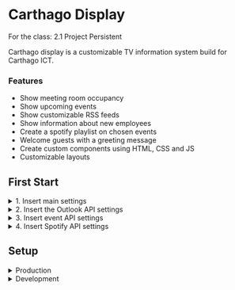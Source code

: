 # Carthago Display
For the class: 2.1 Project Persistent

Carthago display is a customizable TV information system build for Carthago ICT.

### Features
- Show meeting room occupancy
- Show upcoming events
- Show customizable RSS feeds 
- Show information about new employees
- Create a spotify playlist on chosen events
- Welcome guests with a greeting message
- Create custom components using HTML, CSS and JS
- Customizable layouts

## First Start

<details><summary>1. Insert main settings</summary>

- Slide Time: This is the time (In seconds) between slides.
- Host URL: This must be the current URL (Example: http://192.168.1.1:8080)


</details>
<details><summary>2. Insert the Outlook API settings</summary>

1. To make this application work, you need to register a APP in the Azure Active Directory.
 You can follow this tuturial to register a new APP: https://docs.microsoft.com/en-us/graph/auth-register-app-v2
2. Supported account types: You select "Single tenant" if you're currently logged in on the Carthago Display office 365 envermient, and "Any Azure AD directory - Multitenan" if your logged in somewhere else.
3. Redirect URI: You insert any URL pointed to the Carthago display Application.
4. After this you have to set the permission scope (You can do this bij selecting the "API permissions" in the left menu)
 The needed permissions are (From the Microsoft Graph API):
    - Calendars.Read
    - Calendars.ReadWrite
5. Now you can create a Client Secret. You can do this by going to the "Certificates & secrets" option in the left menu.
4. In the Carthago Display Application you can fill in the following settings:
    - Tenant ID: You can vind the ID by following the tutorial: https://o365hq.com/faq/how-to-find-your-office-365-tenant-id/
    - API Client ID: you can find this on the overview page of the API you just created.
    - API Client Secret: This is the Secret you just created.
    - API Redirect URL: This should be the same URL that you inserted when you created the API
    - Admin Email: this should be your Carhago Outlook Email (
    assuming that you are a Office 365 Admin)
</details>
<details><summary>3. Insert event API settings</summary>

- Calander Owner Email: This should be the email of the Creater of the Event Calander
- Calander Name: This should be the name of the Event Calander
- Borrel Event name: This should be the name of the Borrel Event

</details>

<details><summary>4. Insert Spotify API settings</summary>

To make this application work, you first have to registrate the a Spotify API.
1. Go to https://developer.spotify.com/dashboard/ and login.
2. Press on "CREATE AN APP".
3. Give the app a name and a description
4. Press on "EDIT SETTINGS"
5. Here you can add a "Redirect URL" insert the Host URL and add the following "/api/spotify/callback" and press save
6. Now you can copy the Client ID and Client Secret and fill in the settings fields.

For the Playlist name you can insert a fun name (This name will be used for the auto generated playlist)
</details>

## Setup
<details><summary>Production</summary>
In the current configuration, Carthago display is made to run on a RPI (Raspberry pi) running Raspbian.

1. Install Docker and Docker-compose on the RPI (https://dev.to/elalemanyo/how-to-install-docker-and-docker-compose-on-raspberry-pi-1mo)
2. Clone the project Repo
3. CD to the project direcotry
4. Run the following commands:
`cd Docker && sudo docker-compose up --build -d` (This can take a long time)
5. Now you can connect to the Database using a MySQL client and run the SQL file found in the [Project root]/Database
6. After this the application should be running and be accessible by inserting the IP of the RPI in the browser.

</details>

<details><summary>Development</summary>

1. Clone the project repo
2. Run the following command (Assuming you already installed docker): `docker volume create carthago_mysql && docker run --name Carthago-mysql -e MYSQL_ROOT_PASSWORD=root -e MYSQL_DATABASE=CarthagoDB -v carthago_mysql:/var/lib/mysql -p 3306:3306 -d mysql:5.7`
3. Open the solution in visual studio.
4. Create the database by running the following commands in the package manager console (Tools > NuGet Package Manager > Package Manager Console):
    `Add-Migration Init`
    `Update-Database`
5. Now you can start developing.

</details>

</details>

